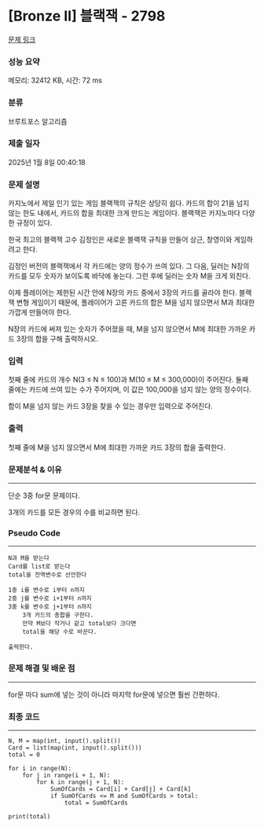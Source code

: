 # [Bronze II] 블랙잭 - 2798 

[문제 링크](https://www.acmicpc.net/problem/2798) 

### 성능 요약

메모리: 32412 KB, 시간: 72 ms

### 분류

브루트포스 알고리즘

### 제출 일자

2025년 1월 8일 00:40:18

### 문제 설명

<p>카지노에서 제일 인기 있는 게임 블랙잭의 규칙은 상당히 쉽다. 카드의 합이 21을 넘지 않는 한도 내에서, 카드의 합을 최대한 크게 만드는 게임이다. 블랙잭은 카지노마다 다양한 규정이 있다.</p>

<p>한국 최고의 블랙잭 고수 김정인은 새로운 블랙잭 규칙을 만들어 상근, 창영이와 게임하려고 한다.</p>

<p>김정인 버전의 블랙잭에서 각 카드에는 양의 정수가 쓰여 있다. 그 다음, 딜러는 N장의 카드를 모두 숫자가 보이도록 바닥에 놓는다. 그런 후에 딜러는 숫자 M을 크게 외친다.</p>

<p>이제 플레이어는 제한된 시간 안에 N장의 카드 중에서 3장의 카드를 골라야 한다. 블랙잭 변형 게임이기 때문에, 플레이어가 고른 카드의 합은 M을 넘지 않으면서 M과 최대한 가깝게 만들어야 한다.</p>

<p>N장의 카드에 써져 있는 숫자가 주어졌을 때, M을 넘지 않으면서 M에 최대한 가까운 카드 3장의 합을 구해 출력하시오.</p>

### 입력 

 <p>첫째 줄에 카드의 개수 N(3 ≤ N ≤ 100)과 M(10 ≤ M ≤ 300,000)이 주어진다. 둘째 줄에는 카드에 쓰여 있는 수가 주어지며, 이 값은 100,000을 넘지 않는 양의 정수이다.</p>

<p>합이 M을 넘지 않는 카드 3장을 찾을 수 있는 경우만 입력으로 주어진다.</p>

### 출력 

 <p>첫째 줄에 M을 넘지 않으면서 M에 최대한 가까운 카드 3장의 합을 출력한다.</p>

###  문제분석 & 이유
---

단순 3중 for문 문제이다. 

3개의 카드를 모든 경우의 수를 비교하면 된다. 


###  Pseudo Code

---

```
N과 M을 받는다
Card를 list로 받는다
total을 전역변수로 선언한다

1중 i를 변수로 i부터 n까지
2중 j를 변수로 i+1부터 n까지
3중 k를 변수로 j+1부터 n까지
    3개 카드의 총합을 구한다. 
    만약 M보다 작거나 같고 total보다 크다면 
    total을 해당 수로 바꾼다. 
    
출력한다. 
```


### 문제 해결 및 배운 점
---
for문 마다 sum에 넣는 것이 아니라
마지막 for문에 넣으면 훨씬 간편하다.

### 최종 코드
---

```
N, M = map(int, input().split())
Card = list(map(int, input().split()))
total = 0

for i in range(N):
    for j in range(i + 1, N):
        for k in range(j + 1, N):
            SumOfCards = Card[i] + Card[j] + Card[k]
            if SumOfCards <= M and SumOfCards > total:
                total = SumOfCards

print(total)

```

